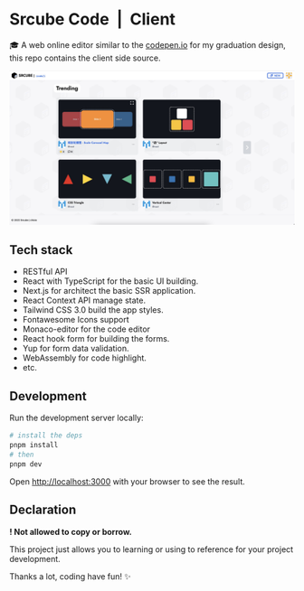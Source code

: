 # Srcube Code &nbsp;|&nbsp; Client

🎓 A web online editor similar to the [codepen.io](https://codepen.io) for my graduation design, this repo contains the client side source.

![Srcube Code](screenshots/preview.png 'Preview')

## Tech stack

* RESTful API
* React with TypeScript for the basic UI building.
* Next.js for architect the basic SSR application.
* React Context API manage state.
* Tailwind CSS 3.0 build the app styles.
* Fontawesome Icons support
* Monaco-editor for the code editor
* React hook form for building the forms.
* Yup for form data validation.
* WebAssembly for code highlight.
* etc.

## Development

Run the development server locally:

```bash
# install the deps
pnpm install
# then
pnpm dev
```

Open [http://localhost:3000](http://localhost:3000) with your browser to see the result.

## Declaration

__! Not allowed to copy or borrow.__  

This project just allows you to learning or using to reference for your project development.  

Thanks a lot, coding have fun! ✨
